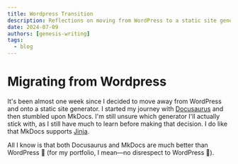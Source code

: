 ```yaml
---
title: Wordpress Transition
description: Reflections on moving from WordPress to a static site generator
date: 2024-07-09
authors: [genesis-writing]
tags:
  - blog
---
```


# Migrating from Wordpress

It's been almost one week since I decided to move away from WordPress and onto a static site generator. I started my journey with [Docusaurus](https://genwrites.netlify.app/) and then stumbled upon MkDocs. I'm still unsure which generator I'll actually stick with, as I still have much to learn before making that decision. I do like that MkDocs supports [Jinja](https://jinja.palletsprojects.com/en/3.1.x/).

All I know is that both Docusaurus and MkDocs are much better than WordPress 🤭 (for my portfolio, I mean—no disrespect to WordPress 😬).